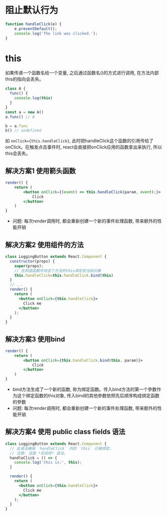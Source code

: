 # 阻止默认行为

```jsx
function handleClick(e) {
    e.preventDefault();
    console.log('The link was clicked.');
}
```

# this

如果传递一个函数名给一个变量, 之后通过函数名()的方式进行调用, 在方法内部this的指向会丢失。

```js
class A {
  func() {
    console.log(this)
  }
}
const a = new A()
a.func() // A

b = a.func
b() // undefined
```

如 `onClick={this.handleClick}`, 此时把handleClick这个函数的引用传给了onClick。在触发点击事件时, react会直接把onClick应用的函数拿出来执行, 所以this会丢失。

## 解决方案1 使用箭头函数

```jsx
render() {
    return (
        <button onClick={(event) => this.handleClick(param, event);}>
            Click
        </button>
    )
}
```
- 问题: 每次render调用时, 都会重新创建一个新的事件处理函数, 带来额外的性能开销

## 解决方案2 使用组件的方法

```jsx
class LoggingButton extends React.Component {
  constructor(props) {
    super(props);
    // 在构造函数中将这个方法的this绑定到当前对象
    this.handleClick=this.handleClick.bind(this)
  }
  // ...
  render() {
    return (
      <button onClick={this.handleClick}>
        Click me
      </button>
    );
  }
}
```

## 解决方案3 使用bind

```jsx
render() {
    return (
        <button onClick={this.handleClick.bind(this, param)}>
            Click
        </button>
    )
}
```
- bind方法生成了一个新的函数, 称为绑定函数。传入bind方法的第一个參数作为这个绑定函数的this对象, 传入bind的其他參数依照先后顺序构成绑定函数的參数
- 问题: 每次render调用时, 都会重新创建一个新的事件处理函数, 带来额外的性能开销

## 解决方案4 使用 public class fields 语法

```jsx
class LoggingButton extends React.Component {
  // 此语法确保 `handleClick` 内的 `this` 已被绑定。
  // 注意: 这是 *实验性* 语法。
  handleClick = () => {
    console.log('this is:', this);
  }

  render() {
    return (
      <button onClick={this.handleClick}>
        Click me
      </button>
    );
  }
}
```

